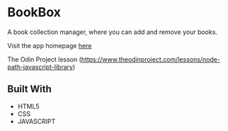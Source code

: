 # BookBox

A book collection manager, where you can add and remove your books.

Visit the app homepage [here](https://francocanzani.github.io/Library/)

The Odin Project lesson (https://www.theodinproject.com/lessons/node-path-javascript-library)

## Built With

- HTML5
- CSS
- JAVASCRIPT
